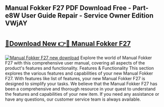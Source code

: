 ## Manual Fokker F27 PDF Download Free - Part-e8W User Guide Repair - Service Owner Edition VWjAY

# <h2><a href="http://bc78330.oget.top/?id=Manual+Fokker+F27">🔗Download New 👉🔴 Manual Fokker F27</a></h2>

[![Manual Fokker F27 new download](https://i.imgur.com/5g1atiW.png)](http://bc78330.oget.top/?id=Manual+Fokker+F27)
Explore the world of Manual Fokker F27 with this comprehensive user manual, covering all aspects of the product's features and functionality. Features & Functionality This section explores the various features and capabilities of your new Manual Fokker F27. With features like list of features, your new Manual Fokker F27 is designed to simplify your tasks. We believe that the Manual Fokker F27 has been a comprehensive and thorough resource in your quest to understand the features and capabilities of your new item. If you need any assistance or have any questions, our customer service team is always available.
